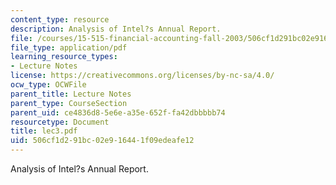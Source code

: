 ```yaml
---
content_type: resource
description: Analysis of Intel?s Annual Report.
file: /courses/15-515-financial-accounting-fall-2003/506cf1d291bc02e916441f09edeafe12_lec3.pdf
file_type: application/pdf
learning_resource_types:
- Lecture Notes
license: https://creativecommons.org/licenses/by-nc-sa/4.0/
ocw_type: OCWFile
parent_title: Lecture Notes
parent_type: CourseSection
parent_uid: ce4836d8-5e6e-a35e-652f-fa42dbbbbb74
resourcetype: Document
title: lec3.pdf
uid: 506cf1d2-91bc-02e9-1644-1f09edeafe12
---
```

Analysis of Intel?s Annual Report.